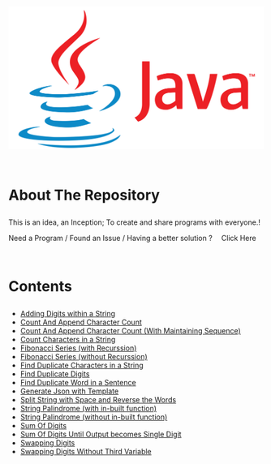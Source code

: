 <p align='center'>
  <a href='https://github.com/SriramanRaji/Java-Programs'>
    <img src='images/Java_logo_icon.png'>
  </a>
</p>
<br>

# <p style='text-align: justify;'>About The Repository</p>

<p style='text-align: justify;'>This is an idea, an Inception;  To create and share programs with everyone.!</p>
<p align='justify'> Need a Program / Found an Issue / Having a better solution ? &emsp;<a style='color: coroal; text-decoration:none;' href='https://sriramanraji.github.io/requestprogram/'>Click Here</a></p>
<br>

# <p style='text-align: justify;'>Contents</p>

<div style='width: 100%;'>

- [Adding Digits within a String](https://github.com/SriramanRaji/Java-Programs/blob/main/AddDigitsInString.java)
- [Count And Append Character Count](https://github.com/SriramanRaji/Java-Programs/blob/main/CountAndAppend.java)
- [Count And Append Character Count (With Maintaining Sequence)](https://github.com/SriramanRaji/Java-Programs/blob/main/CountAndAppendWithMaintainingSequence.java)
- [Count Characters in a String](https://github.com/SriramanRaji/Java-Programs/blob/main/CountCharacters.java)
- [Fibonacci Series (with Recurssion)](https://github.com/SriramanRaji/Java-Programs/blob/main/FibonacciWithRecurssion.java)
- [Fibonacci Series (without Recurssion)](https://github.com/SriramanRaji/Java-Programs/blob/main/FibonacciWithoutRecurssion.java)
- [Find Duplicate Characters in a String](https://github.com/SriramanRaji/Java-Programs/blob/main/FindDuplicateCharacter.java)
- [Find Duplicate Digits](https://github.com/SriramanRaji/Java-Programs/blob/main/FindDuplicateDigits.java)
- [Find Duplicate Word in a Sentence](https://github.com/SriramanRaji/Java-Programs/blob/main/FindDuplicateWordInSentence.java)
- [Generate Json with Template](https://github.com/SriramanRaji/Java-Programs/blob/main/generateJsonWithtemplate)
- [Split String with Space and Reverse the Words](https://github.com/SriramanRaji/Java-Programs/blob/main/SplitAndReverse.java)
- [String Palindrome (with in-built function)](https://github.com/SriramanRaji/Java-Programs/blob/main/StringPalindrome.java)
- [String Palindrome (without in-built function)](https://github.com/SriramanRaji/Java-Programs/blob/main/StringPalindromeWithoutInbuiltFunction.java)
- [Sum Of Digits](https://github.com/SriramanRaji/Java-Programs/blob/main/SumOfDigits.java)
- [Sum Of Digits Until Output becomes Single Digit](https://github.com/SriramanRaji/Java-Programs/blob/main/SumOfDigitsUntilSingleDigit.java)
- [Swapping Digits](https://github.com/SriramanRaji/Java-Programs/blob/main/SwappingNumbers.java)
- [Swapping Digits Without Third Variable](https://github.com/SriramanRaji/Java-Programs/blob/main/SwappingNumbersWithoutThirdVariable.java)



</div>
